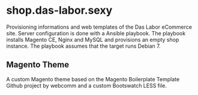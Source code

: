 shop.das-labor.sexy
===================

Provisioning informations and web templates of the Das Labor eCommerce site. Server configuration is done with a Ansible playbook. The playbook installs Magento CE, Nginx and MySQL and provisions an empty shop instance. The playbook assumes that the target runs Debian 7.

Magento Theme
-------------

A custom Magento theme based on the Magento Boilerplate Template Github project by webcomm and a custom Bootswatch LESS file.
